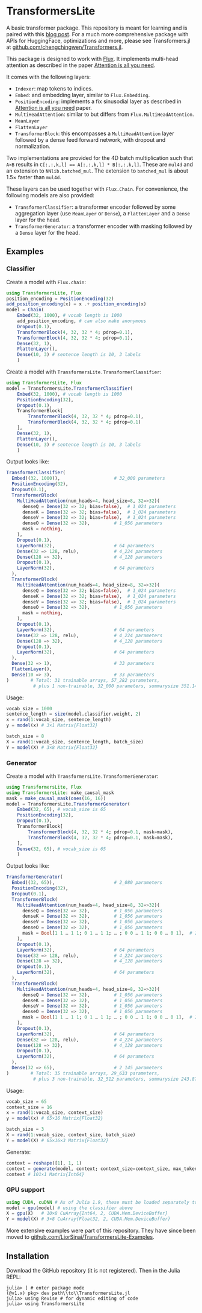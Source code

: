 # TransformersLite

A basic transformer package. This repository is meant for learning
and is paired with this [blog post](https://liorsinai.github.io/coding/2022/05/18/transformers.html). For a much more comprehensive package with APIs for HuggingFace, optimizations and more, please see Transformers.jl at [github.com/chengchingwen/Transformers.jl](https://github.com/chengchingwen/Transformers.jl).

This package is designed to work with [Flux](https://github.com/FluxML/Flux.jl). It implements multi-head attention as described in the paper [Attention is all you need](https://arxiv.org/abs/1706.03762).

It comes with the following layers:
- `Indexer`: map tokens to indices.
- `Embed`: and embedding layer, similar to `Flux.Embedding`.
- `PositionEncoding`: implements a fix sinusodial layer as described in [Attention is all you need](https://arxiv.org/abs/1706.03762) paper.
- `MultiHeadAttention`: similar to but differs from `Flux.MultiHeadAttention`.
- `MeanLayer`
- `FlattenLayer`
- `TransformerBlock`: this encompasses a `MultiHeadAttention` layer followed by a dense feed forward network, with dropout and normalization.

Two implementations are provided for the 4D batch multiplication such that `A×B` results in `C[:,:,k,l] == A[:,:,k,l] * B[:,:,k,l]`.
These are `mul4d` and an extension to `NNlib.batched_mul`. The extension to `batched_mul` is about 1.5× faster than `mul4d`.

These layers can be used together with `Flux.Chain`. For convenience, the following models are also provided:
- `TransformerClassifier`: a transformer encoder followed by some aggregation layer (use `MeanLayer` or `Dense`), a `FlattenLayer` and a `Dense` layer for the head.
- `TransformerGenerator`: a transformer encoder with masking followed by a `Dense` layer for the head.

## Examples
### Classifier

Create a model with `Flux.chain`:
```julia
using TransformersLite, Flux
position_encoding = PositionEncoding(32)
add_position_encoding(x) = x .+ position_encoding(x)
model = Chain(
    Embed(32, 1000), # vocab length is 1000
    add_position_encoding, # can also make anonymous
    Dropout(0.1),
    TransformerBlock(4, 32, 32 * 4; pdrop=0.1),
    TransformerBlock(4, 32, 32 * 4; pdrop=0.1),
    Dense(32, 1),
    FlattenLayer(),
    Dense(10, 3) # sentence length is 10, 3 labels
    )
```

Create a model with `TransformersLite.TransformerClassifier`:
```julia
using TransformersLite, Flux
model = TransformersLite.TransformerClassifier(
    Embed(32, 1000), # vocab length is 1000
    PositionEncoding(32), 
    Dropout(0.1),
    TransformerBlock[
        TransformerBlock(4, 32, 32 * 4; pdrop=0.1),
        TransformerBlock(4, 32, 32 * 4; pdrop=0.1)
    ],
    Dense(32, 1), 
    FlattenLayer(),
    Dense(10, 3) # sentence length is 10, 3 labels
    )
```

Output looks like:
```julia
TransformerClassifier(
  Embed((32, 1000)),                    # 32_000 parameters
  PositionEncoding(32),
  Dropout(0.1),
  TransformerBlock(
    MultiHeadAttention(num_heads=4, head_size=8, 32=>32)(
      denseQ = Dense(32 => 32; bias=false),  # 1_024 parameters
      denseK = Dense(32 => 32; bias=false),  # 1_024 parameters
      denseV = Dense(32 => 32; bias=false),  # 1_024 parameters
      denseO = Dense(32 => 32),         # 1_056 parameters
      mask = nothing,
    ),
    Dropout(0.1),
    LayerNorm(32),                      # 64 parameters
    Dense(32 => 128, relu),             # 4_224 parameters
    Dense(128 => 32),                   # 4_128 parameters
    Dropout(0.1),
    LayerNorm(32),                      # 64 parameters
  ),
  TransformerBlock(
    MultiHeadAttention(num_heads=4, head_size=8, 32=>32)(
      denseQ = Dense(32 => 32; bias=false),  # 1_024 parameters
      denseK = Dense(32 => 32; bias=false),  # 1_024 parameters
      denseV = Dense(32 => 32; bias=false),  # 1_024 parameters
      denseO = Dense(32 => 32),         # 1_056 parameters
      mask = nothing,
    ),
    Dropout(0.1),
    LayerNorm(32),                      # 64 parameters
    Dense(32 => 128, relu),             # 4_224 parameters
    Dense(128 => 32),                   # 4_128 parameters
    Dropout(0.1),
    LayerNorm(32),                      # 64 parameters
  ),
  Dense(32 => 1),                       # 33 parameters
  FlattenLayer(),
  Dense(10 => 3),                       # 33 parameters
)        # Total: 31 trainable arrays, 57_282 parameters,
          # plus 1 non-trainable, 32_000 parameters, summarysize 351.141 KiB.
```

Usage:
```julia
vocab_size = 1000
sentence_length = size(model.classifier.weight, 2)
x = rand(1:vocab_size, sentence_length) 
y = model(x) # 3×1 Matrix{Float32}

batch_size = 8
X = rand(1:vocab_size, sentence_length, batch_size)
Y = model(X) # 3×8 Matrix{Float32}
```

### Generator

Create a model with `TransformersLite.TransformerGenerator`:
```julia
using TransformersLite, Flux
using TransformersLite: make_causal_mask
mask = make_causal_mask(ones(16, 16))
model = TransformersLite.TransformerGenerator(
    Embed(32, 65), # vocab_size is 65
    PositionEncoding(32), 
    Dropout(0.1),
    TransformerBlock[
        TransformerBlock(4, 32, 32 * 4; pdrop=0.1, mask=mask),
        TransformerBlock(4, 32, 32 * 4; pdrop=0.1, mask=mask),
    ],
    Dense(32, 65), # vocab_size is 65 
    )
```

Output looks like:
```julia
TransformerGenerator(
  Embed((32, 65)),                      # 2_080 parameters
  PositionEncoding(32),
  Dropout(0.1),
  TransformerBlock(
    MultiHeadAttention(num_heads=4, head_size=8, 32=>32)(
      denseQ = Dense(32 => 32),         # 1_056 parameters
      denseK = Dense(32 => 32),         # 1_056 parameters
      denseV = Dense(32 => 32),         # 1_056 parameters
      denseO = Dense(32 => 32),         # 1_056 parameters
      mask = Bool[1 1 … 1 1; 0 1 … 1 1; … ; 0 0 … 1 1; 0 0 … 0 1],  # 256 parameters
    ),
    Dropout(0.1),
    LayerNorm(32),                      # 64 parameters
    Dense(32 => 128, relu),             # 4_224 parameters
    Dense(128 => 32),                   # 4_128 parameters
    Dropout(0.1),
    LayerNorm(32),                      # 64 parameters
  ),
  TransformerBlock(
    MultiHeadAttention(num_heads=4, head_size=8, 32=>32)(
      denseQ = Dense(32 => 32),         # 1_056 parameters
      denseK = Dense(32 => 32),         # 1_056 parameters
      denseV = Dense(32 => 32),         # 1_056 parameters
      denseO = Dense(32 => 32),         # 1_056 parameters
      mask = Bool[1 1 … 1 1; 0 1 … 1 1; … ; 0 0 … 1 1; 0 0 … 0 1],  # 256 parameters
    ),
    Dropout(0.1),
    LayerNorm(32),                      # 64 parameters
    Dense(32 => 128, relu),             # 4_224 parameters
    Dense(128 => 32),                   # 4_128 parameters
    Dropout(0.1),
    LayerNorm(32),                      # 64 parameters
  ),
  Dense(32 => 65),                      # 2_145 parameters
)        # Total: 35 trainable arrays, 29_633 parameters,
          # plus 3 non-trainable, 32_512 parameters, summarysize 243.871 KiB.
```

Usage:
```julia
vocab_size = 65
context_size = 16
x = rand(1:vocab_size, context_size) 
y = model(x) # 65×16 Matrix{Float32}

batch_size = 3
X = rand(1:vocab_size, context_size, batch_size)
Y = model(X) # 65×16×3 Matrix{Float32}
```

Generate:
```julia
context = reshape([1], 1, 1)
context = generate(model, context; context_size=context_size, max_tokens=100)
context # 101×1 Matrix{Int64}
```

### GPU support

```julia
using CUDA, cuDNN # As of Julia 1.9, these must be loaded separately to FLux
model = gpu(model) # using the classifier above
X = gpu(X)   # 10×8 CuArray{Int64, 2, CUDA.Mem.DeviceBuffer}
Y = model(X) # 3×8 CuArray{Float32, 2, CUDA.Mem.DeviceBuffer}
```

More extensive examples were part of this repository.
They have since been moved to [github.com/LiorSinai/TransformersLite-Examples](https://github.com/LiorSinai/TransformersLite-Examples).

## Installation

Download the GitHub repository (it is not registered). Then in the Julia REPL:
```julia-repl
julia> ] # enter package mode
(@v1.x) pkg> dev path\\to\\TransformersLite.jl
julia> using Revise # for dynamic editing of code
julia> using TransformersLite
```
